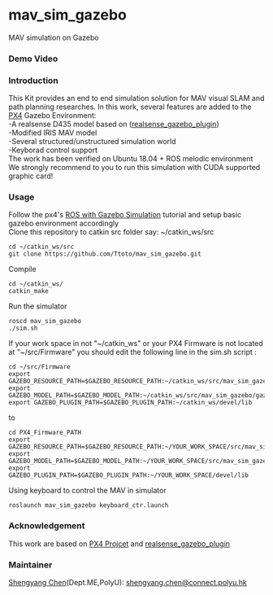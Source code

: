 # mav_sim_gazebo
MAV simulation on Gazebo

### Demo Video

### Introduction
This Kit provides an end to end simulation solution for MAV visual SLAM and path planning researches.
In this work, several features are added to the [PX4](https://github.com/PX4/Firmware) Gazebo Environment: <br />
-A realsense D435 model based on ([realsense_gazebo_plugin](https://github.com/pal-robotics/realsense_gazebo_plugin)) <br />
-Modified IRIS MAV model <br />
-Several structured/unstructured simulation world <br />
-Keyborad control support <br />
The work has been verified on Ubuntu 18.04 + ROS melodic environment <br />
We strongly recommend to you to run this simulation with CUDA supported graphic card!

### Usage
Follow the px4's [ROS with Gazebo Simulation](https://dev.px4.io/v1.9.0/en/simulation/ros_interface.html) tutorial and setup basic gazebo environment accordingly<br />
Clone this repository to catkin src folder say: ~/catkin_ws/src
````
cd ~/catkin_ws/src
git clone https://github.com/Ttoto/mav_sim_gazebo.git
````
Compile
````
cd ~/catkin_ws/
catkin_make
````
Run the simulator
````
roscd mav_sim_gazebo
./sim.sh
````
If your work space in not "~/catkin_ws" or your PX4 Firmware is not located at "~/src/Firmware" you should edit the following line in the sim.sh script :
````
cd ~/src/Firmware
export GAZEBO_RESOURCE_PATH=$GAZEBO_RESOURCE_PATH:~/catkin_ws/src/mav_sim_gazebo/gazebo
export GAZEBO_MODEL_PATH=$GAZEBO_MODEL_PATH:~/catkin_ws/src/mav_sim_gazebo/gazebo/models
export GAZEBO_PLUGIN_PATH=$GAZEBO_PLUGIN_PATH:~/catkin_ws/devel/lib
````
to
````
cd PX4_Firmware_PATH
export GAZEBO_RESOURCE_PATH=$GAZEBO_RESOURCE_PATH:~/YOUR_WORK_SPACE/src/mav_sim_gazebo/gazebo
export GAZEBO_MODEL_PATH=$GAZEBO_MODEL_PATH:~/YOUR_WORK_SPACE/src/mav_sim_gazebo/gazebo/models
export GAZEBO_PLUGIN_PATH=$GAZEBO_PLUGIN_PATH:~/YOUR_WORK_SPACE/devel/lib
````
Using keyboard to control the MAV in simulator
````
roslaunch mav_sim_gazebo keyboard_ctr.launch
````

### Acknowledgement
This work are based on [PX4 Projcet](https://github.com/PX4/Firmware) and [realsense_gazebo_plugin](https://github.com/pal-robotics/realsense_gazebo_plugin)


### Maintainer
[Shengyang Chen](https://www.polyu.edu.hk/researchgrp/cywen/index.php/en/people/researchstudent.html)(Dept.ME,PolyU): shengyang.chen@connect.polyu.hk <br />
